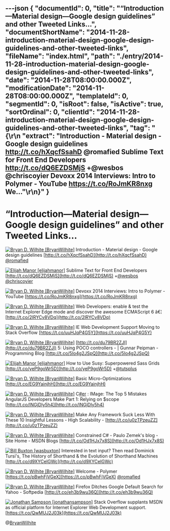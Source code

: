 ---json
{
  "documentId": 0,
  "title": "“Introduction—Material design—Google design guidelines” and other Tweeted Links…",
  "documentShortName": "2014-11-28-introduction-material-design-google-design-guidelines-and-other-tweeted-links",
  "fileName": "index.html",
  "path": "./entry/2014-11-28-introduction-material-design-google-design-guidelines-and-other-tweeted-links",
  "date": "2014-11-28T08:00:00.000Z",
  "modificationDate": "2014-11-28T08:00:00.000Z",
  "templateId": 0,
  "segmentId": 0,
  "isRoot": false,
  "isActive": true,
  "sortOrdinal": 0,
  "clientId": "2014-11-28-introduction-material-design-google-design-guidelines-and-other-tweeted-links",
  "tag": "{\r\n  \"extract\": \"Introduction - Material design - Google design guidelines http://t.co/hXqcfSsahD @romafied  Sublime Text for Front End Developers http://t.co/dQ6EZDSMjS +@wesbos @chriscoyier  Devoxx 2014 Interviews: Intro to Polymer - YouTube https://t.co/RoJmKR8nxg  We...\"\r\n}"
}
---

# “Introduction—Material design—Google design guidelines” and other Tweeted Links…

[<img alt="Bryan D. Wilhite [BryanWilhite]" src="https://songhay.blob.core.windows.net/shared-social-twitter/BryanWilhite.jpeg">](http://t.co/UNdqV0Z1zz "Bryan D. Wilhite [BryanWilhite]") <span>Introduction - Material design - Google design guidelines [http://t.co/hXqcfSsahD](http://t.co/hXqcfSsahD) [@romafied](http://twitter.com/romafied)</span>

[<img alt="Elijah Manor [elijahmanor]" src="https://songhay.blob.core.windows.net/shared-social-twitter/elijahmanor.jpeg">](http://t.co/5iW2n6qt02 "Elijah Manor [elijahmanor]") <span>Sublime Text for Front End Developers [http://t.co/dQ6EZDSMjS](http://t.co/dQ6EZDSMjS) +[@wesbos](http://twitter.com/wesbos) [@chriscoyier](http://twitter.com/chriscoyier)</span>

[<img alt="Bryan D. Wilhite [BryanWilhite]" src="https://songhay.blob.core.windows.net/shared-social-twitter/BryanWilhite.jpeg">](http://t.co/UNdqV0Z1zz "Bryan D. Wilhite [BryanWilhite]") <span>Devoxx 2014 Interviews: Intro to Polymer - YouTube [https://t.co/RoJmKR8nxg](https://t.co/RoJmKR8nxg)</span>

[<img alt="Bryan D. Wilhite [BryanWilhite]" src="https://songhay.blob.core.windows.net/shared-social-twitter/BryanWilhite.jpeg">](http://t.co/UNdqV0Z1zz "Bryan D. Wilhite [BryanWilhite]") <span>Web Developers: enable &amp; test the Internet Explorer Edge mode and discover the awesome ECMAScript 6 â€¦ [http://t.co/2lRYCv8VDq](http://t.co/2lRYCv8VDq)</span>

[<img alt="Bryan D. Wilhite [BryanWilhite]" src="https://songhay.blob.core.windows.net/shared-social-twitter/BryanWilhite.jpeg">](http://t.co/UNdqV0Z1zz "Bryan D. Wilhite [BryanWilhite]") <span>IE Web Development Support Moving to Stack Overflow [https://t.co/uuHJqP4G5Y](https://t.co/uuHJqP4G5Y)</span>

[<img alt="Bryan D. Wilhite [BryanWilhite]" src="https://songhay.blob.core.windows.net/shared-social-twitter/BryanWilhite.jpeg">](http://t.co/UNdqV0Z1zz "Bryan D. Wilhite [BryanWilhite]") <span>[http://t.co/du79BR2ZJl](http://t.co/du79BR2ZJl) 5: Using POCO controllers - | Gunnar Peipman - Programming Blog [http://t.co/5Io4g2JSpQ](http://t.co/5Io4g2JSpQ)</span>

[<img alt="Elijah Manor [elijahmanor]" src="https://songhay.blob.core.windows.net/shared-social-twitter/elijahmanor.jpeg">](http://t.co/5iW2n6qt02 "Elijah Manor [elijahmanor]") <span>How to Use Susy: Superpowered Sass Grids [http://t.co/yeP9goWr5D](http://t.co/yeP9goWr5D) +[@tutsplus](http://twitter.com/tutsplus)</span>

[<img alt="Bryan D. Wilhite [BryanWilhite]" src="https://songhay.blob.core.windows.net/shared-social-twitter/BryanWilhite.jpeg">](http://t.co/UNdqV0Z1zz "Bryan D. Wilhite [BryanWilhite]") <span>Basic Micro-Optimizations [http://t.co/EG9YainjhH](http://t.co/EG9YainjhH)</span>

[<img alt="Bryan D. Wilhite [BryanWilhite]" src="https://songhay.blob.core.windows.net/shared-social-twitter/BryanWilhite.jpeg">](http://t.co/UNdqV0Z1zz "Bryan D. Wilhite [BryanWilhite]") <span>C[#er](http://search.twitter.com/search?q=%23er) : IMage: The Top 5 Mistakes AngularJS Developers Make Part 1: Relying on $scope [http://t.co/lNGjDly5h4](http://t.co/lNGjDly5h4)</span>

[<img alt="Bryan D. Wilhite [BryanWilhite]" src="https://songhay.blob.core.windows.net/shared-social-twitter/BryanWilhite.jpeg">](http://t.co/UNdqV0Z1zz "Bryan D. Wilhite [BryanWilhite]") <span>Make Any Framework Suck Less With These 10 Insightful&nbsp;Lessons - High Scalability - [http://t.co/u0zTPzeuZZ](http://t.co/u0zTPzeuZZ)</span>

[<img alt="Bryan D. Wilhite [BryanWilhite]" src="https://songhay.blob.core.windows.net/shared-social-twitter/BryanWilhite.jpeg">](http://t.co/UNdqV0Z1zz "Bryan D. Wilhite [BryanWilhite]") <span>Constrained C# - Paulo Zemek's blog - Site Home - MSDN Blogs [http://t.co/Od1HJx7x8S](http://t.co/Od1HJx7x8S)</span>

[<img alt="Bill Buxton [wasbuxton]" src="https://songhay.blob.core.windows.net/shared-social-twitter/wasbuxton.jpg">](http://t.co/GIaT5EqCkM "Bill Buxton [wasbuxton]") <span>Interested in text input? Then read Dominick Tursi's, The History of Shorthand &amp; the Evolution of Shorthand Machines [http://t.co/d9XYCeIGWc](http://t.co/d9XYCeIGWc)</span>

[<img alt="Bryan D. Wilhite [BryanWilhite]" src="https://songhay.blob.core.windows.net/shared-social-twitter/BryanWilhite.jpeg">](http://t.co/UNdqV0Z1zz "Bryan D. Wilhite [BryanWilhite]") <span>Welcome - Polymer [https://t.co/pBwhFjVGeX](https://t.co/pBwhFjVGeX) [@romafied](http://twitter.com/romafied)</span>

[<img alt="Bryan D. Wilhite [BryanWilhite]" src="https://songhay.blob.core.windows.net/shared-social-twitter/BryanWilhite.jpeg">](http://t.co/UNdqV0Z1zz "Bryan D. Wilhite [BryanWilhite]") <span>Firefox Ditches Google Default Search for Yahoo - Softpedia [http://t.co/eh3b9wu36Q](http://t.co/eh3b9wu36Q)</span>

[<img alt="Jonathan Sampson [jonathansampson]" src="https://songhay.blob.core.windows.net/shared-social-twitter/jonathansampson.png">](http://t.co/c0f6O8jX3I "Jonathan Sampson [jonathansampson]") <span>Stack Overflow supplants MSDN as official platform for Internet Explorer Web Development support. [https://t.co/QwMUJ2J03k](https://t.co/QwMUJ2J03k)</span>

@[BryanWilhite](https://twitter.com/BryanWilhite)
